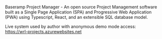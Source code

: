 Baseramp Project Manager - An open source Project Management software built as a Single Page Application (SPA) and Progressive Web Application (PWA) using Typescript, React, and an extensible SQL database model.

Live system used by author with anonymous demo mode access:
https://wrl-projects.azurewebsites.net
